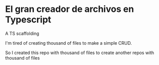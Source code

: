 # El gran creador de archivos en Typescript
A TS scaffolding

I'm tired of creating thousand of files to make a simple CRUD.

So I created this repo with thousand of files to create another repos with thousand of files


